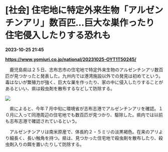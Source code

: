 # [社会] 住宅地に特定外来生物「アルゼンチンアリ」数百匹…巨大な巣作ったり住宅侵入したりする恐れも

**2023-10-25 21:45**

**https://www.yomiuri.co.jp/national/20231025-OYT1T50245/**

　鹿児島県は２５日、志布志市の住宅地で特定外来生物のアルゼンチンアリ数百匹が見つかったと発表した。九州内では港湾施設以外での発見は初めてという。毒はないが繁殖力が強く、巨大な巣を作ったり、家の中に侵入したりすることがあるといい、県は殺虫剤を散布するなどして防除する。

[![](https://www.yomiuri.co.jp/media/2023/10/20231026-OYT1I50019-1.jpg)](https://www.yomiuri.co.jp/pluralphoto/20231026-OYT1I50019/)

　県によると、今年７月中旬に環境省が志布志港でアルゼンチンアリを確認。１０月に入って同港周辺の住宅地でも数百匹が見つかり、駆除した。県内では以前も志布志港で確認されているという。

　アルゼンチンアリは南米原産で、体長約２・５ミリの淡黒褐色。在来のアリより細長く、長い触角を持つ。県は、見つかった住宅地で殺虫剤を散布したり、殺虫剤入りの餌を置いたりして防除する。